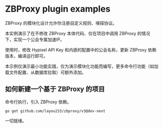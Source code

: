 # ZBProxy plugin examples

ZBProxy 的模块化设计允许你注册自定义规则、嗅探协议。

本实例演示了在不修改 ZBProxy 本体代码、仅在项目中调用 ZBProxy 的情况下，实现一个公会专属加速IP。

使用时，修改 Hypixel API Key 和内嵌的配置中的公会名称，更新 ZBProxy 依赖版本，编译运行即可。

本示例仅演示最小功能实践，仅为演示模块化功能而编写，更多命令行功能（如加载文件配置、从数据库拉取）可额外添加。

## 如何新建一个基于 ZBProxy 的项目

命令行执行，引入 ZBProxy 依赖。

```shell
go get github.com/layou233/zbproxy/v3@dev-next
```

一切就绪。
